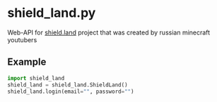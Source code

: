 # shield_land.py
Web-API for [shield.land](https://shield.land) project that was created by russian minecraft youtubers

## Example
```python
import shield_land
shield_land = shield_land.ShieldLand()
shield_land.login(email="", password="")
```
